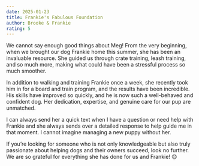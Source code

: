 ```yaml
---
date: 2025-01-23
title: Frankie's Fabulous Foundation
author: Brooke & Frankie
rating: 5
---
```

We cannot say enough good things about Meg! From the very beginning, when we brought our dog Frankie home this summer, she has been an invaluable resource. She guided us through crate training, leash training, and so much more, making what could have been a stressful process so much smoother.  
  
In addition to walking and training Frankie once a week, she recently took him in for a board and train program, and the results have been incredible. His skills have improved so quickly, and he is now such a well-behaved and confident dog. Her dedication, expertise, and genuine care for our pup are unmatched.  
  
I can always send her a quick text when I have a question or need help with Frankie and she always sends over a detailed response to help guide me in that moment. I cannot imagine managing a new puppy without her.  
  
If you’re looking for someone who is not only knowledgeable but also truly passionate about helping dogs and their owners succeed, look no further. We are so grateful for everything she has done for us and Frankie! 😊